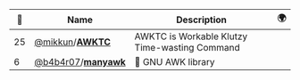 |:star2: | Name | Description | 🌍|
|---|---|---|---|
|25|[@mikkun](https://github.com/mikkun)/[**AWKTC**](https://github.com/mikkun/AWKTC)|AWKTC is Workable Klutzy Time-wasting Command||
|6|[@b4b4r07](https://github.com/b4b4r07)/[**manyawk**](https://github.com/b4b4r07/manyawk)|:monkey: GNU AWK library||

